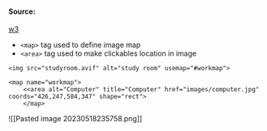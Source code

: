 #### Source:
[w3](https://www.w3schools.com/html/html_images_imagemap.asp)

* `<map>` tag used to define image map
* `<area>` tag used to make clickables location in image

```
<img src="studyroom.avif" alt="study room" usemap="#workmap">

<map name="workmap">
	<<area alt="Computer" title="Computer" href="images/computer.jpg" coords="426,247,584,347" shape="rect">
	</map>
```


![[Pasted image 20230518235758.png]]

